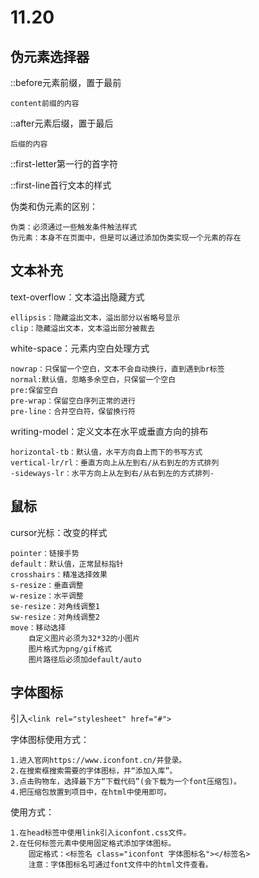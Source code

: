 # 11.20

## 伪元素选择器

::before元素前缀，置于最前

    content前缀的内容
::after元素后缀，置于最后

    后缀的内容
::first-letter第一行的首字符

::first-line首行文本的样式

伪类和伪元素的区别：

    伪类：必须通过一些触发条件触法样式
    伪元素：本身不在页面中，但是可以通过添加伪类实现一个元素的存在

## 文本补充

text-overflow：文本溢出隐藏方式

    ellipsis：隐藏溢出文本，溢出部分以省略号显示
    clip：隐藏溢出文本，文本溢出部分被裁去
white-space：元素内空白处理方式

    nowrap：只保留一个空白，文本不会自动换行，直到遇到br标签
    normal:默认值，忽略多余空白，只保留一个空白
    pre:保留空白
    pre-wrap：保留空白序列正常的进行
    pre-line：合并空白符，保留换行符
writing-model：定义文本在水平或垂直方向的排布

    horizontal-tb：默认值，水平方向自上而下的书写方式
    vertical-lr/rl：垂直方向上从左到右/从右到左的方式排列
    -sideways-lr：水平方向上从左到右/从右到左的方式排列-

## 鼠标

cursor光标：改变的样式

    pointer：链接手势
    default：默认值，正常鼠标指针
    crosshairs：精准选择效果
    s-resize：垂直调整
    w-resize：水平调整
    se-resize：对角线调整1
    sw-resize：对角线调整2
    move：移动选择
        自定义图片必须为32*32的小图片
        图片格式为png/gif格式
        图片路径后必须加default/auto

## 字体图标

引入`<link rel="stylesheet" href="#">`

字体图标使用方式：

    1.进入官网https://www.iconfont.cn/并登录。
    2.在搜索框搜索需要的字体图标，并“添加入库”。
    3.点击购物车，选择最下方“下载代码”(会下载为一个font压缩包)。
    4.把压缩包放置到项目中，在html中使用即可。
使用方式：

    1.在head标签中使用link引入iconfont.css文件。
    2.在任何标签元素中使用固定格式添加字体图标。
        固定格式：<标签名 class="iconfont 字体图标名"></标签名>
        注意：字体图标名可通过font文件中的html文件查看。
